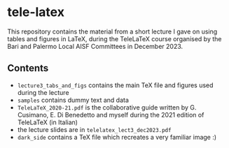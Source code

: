
# tele-latex

This repository contains the material from a short lecture I gave on using tables and figures in LaTeX, during the TeleLaTeX course organised by the Bari and Palermo Local AISF Committees in December 2023.

## Contents
- `lecture3_tabs_and_figs` contains the main TeX file and figures used during the lecture
- `samples` contains dummy text and data
- `TeleLaTeX_2020-21.pdf` is the collaborative guide written by G. Cusimano, E. Di Benedetto and myself during the 2021 edition of TeleLaTeX (in Italian)
- the lecture slides are in `telelatex_lect3_dec2023.pdf`
- `dark_side` contains a TeX file which recreates a very familiar image :)